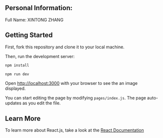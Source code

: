 ## Personal Information:

Full Name: XINTONG ZHANG


## Getting Started
First, fork this repository and clone it to your local machine.

Then, run the development server:

```bash
npm install

npm run dev
```

Open [http://localhost:3000](http://localhost:3000) with your browser to see the an image displayed.

You can start editing the page by modifying `pages/index.js`. The page auto-updates as you edit the file.

## Learn More

To learn more about React.js, take a look at the [React Documentation](https://legacy.reactjs.org/docs/getting-started.html#learn-react)
